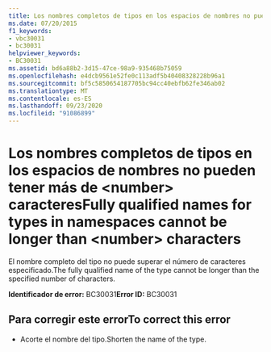 ```yaml
---
title: Los nombres completos de tipos en los espacios de nombres no pueden tener más de <number> caracteres
ms.date: 07/20/2015
f1_keywords:
- vbc30031
- bc30031
helpviewer_keywords:
- BC30031
ms.assetid: bd6a88b2-3d15-47ce-98a9-935468b75059
ms.openlocfilehash: e4dcb9561e52fe0c113adf5b40408328228b96a1
ms.sourcegitcommit: bf5c5850654187705bc94cc40ebfb62fe346ab02
ms.translationtype: MT
ms.contentlocale: es-ES
ms.lasthandoff: 09/23/2020
ms.locfileid: "91086899"
---
```

# <a name="fully-qualified-names-for-types-in-namespaces-cannot-be-longer-than-number-characters"></a><span data-ttu-id="32c90-102">Los nombres completos de tipos en los espacios de nombres no pueden tener más de \<number> caracteres</span><span class="sxs-lookup"><span data-stu-id="32c90-102">Fully qualified names for types in namespaces cannot be longer than \<number> characters</span></span>

<span data-ttu-id="32c90-103">El nombre completo del tipo no puede superar el número de caracteres especificado.</span><span class="sxs-lookup"><span data-stu-id="32c90-103">The fully qualified name of the type cannot be longer than the specified number of characters.</span></span>  
  
 <span data-ttu-id="32c90-104">**Identificador de error:** BC30031</span><span class="sxs-lookup"><span data-stu-id="32c90-104">**Error ID:** BC30031</span></span>  
  
## <a name="to-correct-this-error"></a><span data-ttu-id="32c90-105">Para corregir este error</span><span class="sxs-lookup"><span data-stu-id="32c90-105">To correct this error</span></span>  
  
- <span data-ttu-id="32c90-106">Acorte el nombre del tipo.</span><span class="sxs-lookup"><span data-stu-id="32c90-106">Shorten the name of the type.</span></span>  
